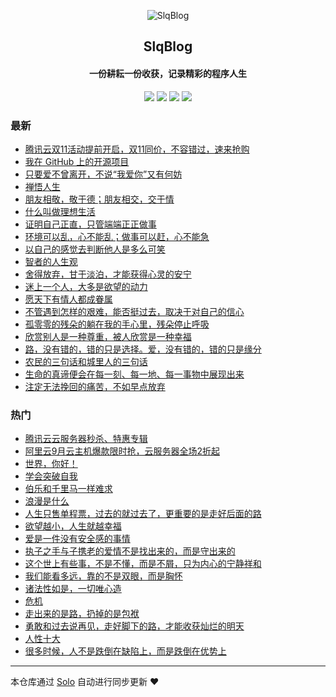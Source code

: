 <p align="center"><img alt="SlqBlog" src="https://static.b3log.org/images/brand/solo-32.png"></p><h2 align="center">
SlqBlog
</h2>

<h4 align="center">一份耕耘一份收获，记录精彩的程序人生</h4>
<p align="center"><a title="SlqBlog" target="_blank" href="https://github.com/shaoleiqiang/solo-blog"><img src="https://img.shields.io/github/last-commit/shaoleiqiang/solo-blog.svg?style=flat-square&color=FF9900"></a>
<a title="GitHub repo size in bytes" target="_blank" href="https://github.com/shaoleiqiang/solo-blog"><img src="https://img.shields.io/github/repo-size/shaoleiqiang/solo-blog.svg?style=flat-square"></a>
<a title="Solo Version" target="_blank" href="https://github.com/b3log/solo/releases"><img src="https://img.shields.io/badge/solo-3.6.5-f1e05a.svg?style=flat-square&color=blueviolet"></a>
<a title="Hits" target="_blank" href="https://github.com/b3log/hits"><img src="https://hits.b3log.org/shaoleiqiang/solo-blog.svg"></a></p>

### 最新

* [腾讯云双11活动提前开启，双11同价，不容错过，速来抢购](http://solo.leiqiang.site/articles/2019/10/15/1571131573501.html)
* [我在 GitHub 上的开源项目](http://solo.leiqiang.site/my-github-repos)
* [只要爱不曾离开，不说“我爱你”又有何妨](http://solo.leiqiang.site/articles/2019/09/30/1569836817994.html)
* [禅悟人生](http://solo.leiqiang.site/articles/2019/09/30/1569836796776.html)
* [朋友相敬，敬于德；朋友相交，交于情](http://solo.leiqiang.site/articles/2019/09/30/1569836775838.html)
* [什么叫做理想生活](http://solo.leiqiang.site/articles/2019/09/30/1569836757558.html)
* [证明自己正直，只管端端正正做事](http://solo.leiqiang.site/articles/2019/09/30/1569836736506.html)
* [环境可以乱，心不能乱；做事可以赶，心不能急](http://solo.leiqiang.site/articles/2019/09/30/1569836718560.html)
* [以自己的感觉去判断他人是多么可笑](http://solo.leiqiang.site/articles/2019/09/30/1569836689838.html)
* [智者的人生观](http://solo.leiqiang.site/articles/2019/09/30/1569836667771.html)
* [舍得放弃，甘于淡泊，才能获得心灵的安宁](http://solo.leiqiang.site/articles/2019/09/30/1569836646019.html)
* [迷上一个人，大多是欲望的动力](http://solo.leiqiang.site/articles/2019/09/30/1569836620650.html)
* [愿天下有情人都成眷属](http://solo.leiqiang.site/articles/2019/09/30/1569836598670.html)
* [不管遇到怎样的艰难，能否挺过去，取决于对自己的信心](http://solo.leiqiang.site/articles/2019/09/30/1569836570898.html)
* [孤零零的残朵的躺在我的手心里，残朵停止呼吸](http://solo.leiqiang.site/articles/2019/09/30/1569836546599.html)
* [欣赏别人是一种尊重，被人欣赏是一种幸福](http://solo.leiqiang.site/articles/2019/09/30/1569836523814.html)
* [路，没有错的，错的只是选择。爱，没有错的，错的只是缘分](http://solo.leiqiang.site/articles/2019/09/30/1569836499552.html)
* [农民的三句话和城里人的三句话](http://solo.leiqiang.site/articles/2019/09/30/1569836475199.html)
* [生命的真谛便会在每一刻、每一地、每一事物中展现出来](http://solo.leiqiang.site/articles/2019/09/30/1569836432252.html)
* [注定无法挽回的痛苦，不如早点放弃](http://solo.leiqiang.site/articles/2019/09/30/1569836403185.html)

### 热门

* [腾讯云云服务器秒杀、特惠专辑](http://solo.leiqiang.site/articles/2019/09/29/1569750873413.html)
* [阿里云9月云主机爆款限时抢，云服务器全场2折起](http://solo.leiqiang.site/articles/2019/09/29/1569761279300.html)
* [世界，你好！](http://solo.leiqiang.site/hello-solo)
* [学会突破自我](http://solo.leiqiang.site/articles/2019/09/30/1569836026559.html)
* [伯乐和千里马一样难求](http://solo.leiqiang.site/articles/2019/09/30/1569835995375.html)
* [浪漫是什么](http://solo.leiqiang.site/articles/2019/09/30/1569836186753.html)
* [人生只售单程票，过去的就过去了，更重要的是走好后面的路](http://solo.leiqiang.site/articles/2019/09/30/1569836274394.html)
* [欲望越小，人生就越幸福](http://solo.leiqiang.site/articles/2019/09/30/1569836303930.html)
* [爱是一件没有安全感的事情](http://solo.leiqiang.site/articles/2019/09/30/1569835829199.html)
* [执子之手与子携老的爱情不是找出来的，而是守出来的](http://solo.leiqiang.site/articles/2019/09/30/1569835868239.html)
* [这个世上有些事，不是不懂，而是不屑，只为内心的宁静祥和](http://solo.leiqiang.site/articles/2019/09/30/1569835900196.html)
* [我们能看多远，靠的不是双眼，而是胸怀](http://solo.leiqiang.site/articles/2019/09/30/1569835930838.html)
* [诸法性如是，一切唯心造](http://solo.leiqiang.site/articles/2019/09/30/1569835966396.html)
* [危机](http://solo.leiqiang.site/articles/2019/09/30/1569836107560.html)
* [走出来的是路，扔掉的是包袱](http://solo.leiqiang.site/articles/2019/09/30/1569836134828.html)
* [勇敢和过去说再见，走好脚下的路，才能收获灿烂的明天](http://solo.leiqiang.site/articles/2019/09/30/1569836161273.html)
* [人性十大](http://solo.leiqiang.site/articles/2019/09/30/1569836218818.html)
* [很多时候，人不是跌倒在缺陷上，而是跌倒在优势上](http://solo.leiqiang.site/articles/2019/09/30/1569836246275.html)



---

本仓库通过 [Solo](https://github.com/b3log/solo) 自动进行同步更新 ❤️ 